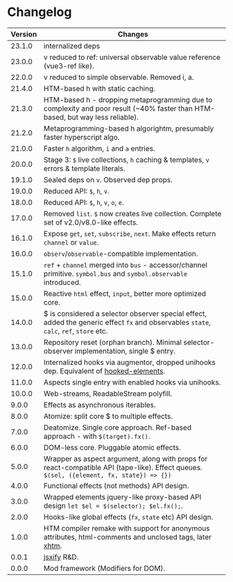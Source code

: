 # Changelog

Version | Changes
---|---
23.1.0 | internalized deps
23.0.0 | v reduced to ref: universal observable value reference (vue3-ref like).
22.0.0 | v reduced to simple observable. Removed i, a.
21.4.0 | HTM-based h with static caching.
21.3.0 | HTM-based h - dropping metaprogramming due to complexity and poor result (~40% faster than HTM-based, but way less reliable).
21.2.0 | Metaprogramming-based h algorightm, presumably faster hyperscript algo.
21.0.0 | Faster `h` algorithm, `i` and `a` entries.
20.0.0 | Stage 3: `$` live collections, `h` caching & templates, `v` errors & template literals.
19.1.0 | Sealed deps on `v`. Observed dep props.
19.0.0 | Reduced API: `$`, `h`, `v`.
18.0.0 | Reduced API: `$`, `h`, `v`, `o`, `e`.
17.0.0 | Removed `list`. `$` now creates live collection. Complete set of v2.0/v8.0-like effects.
16.1.0 | Expose `get`, `set`, `subscribe`, `next`. Make effects return `channel` or `value`.
16.0.0 | `observ`/`observable`-compatible implementation.
15.1.0 | `ref` + `channel` merged into `bus` - accessor/channel primitive. `symbol.bus` and `symbol.observable` introduced.
15.0.0 | Reactive `html` effect, `input`, better more optimized core.
14.0.0 | $ is considered a selector observer special effect, added the generic effect `fx` and observables `state`, `calc`, `ref`, `store` etc.
13.0.0 | Repository reset (orphan branch). Minimal selector-observer implementation, single $ entry.
12.0.0 | Internalized hooks via augmentor, dropped unihooks dep. Equivalent of [hooked-elements](https://github.com/WebReflection/hooked-elements).
11.0.0 | Aspects single entry with enabled hooks via unihooks.
10.0.0 | Web-streams, ReadableStream polyfill.
9.0.0 | Effects as asynchronous iterables.
8.0.0 | Atomize: split core $ to multiple effects.
7.0.0 | Deatomize. Single core approach. Ref-based approach - with `$(target).fx()`.
6.0.0 | DOM-less core. Pluggable atomic effects.
5.0.0 | Wrapper as aspect argument, along with props for react-compatible API (tape-like). Effect queues. `$(sel, ({element, fx, state}) => {})`
4.0.0 | Functional effects (not methods) API design.
3.0.0 | Wrapped elements jquery-like proxy-based API design `let $el = $(selector); $el.fx();`.
2.0.0 | Hooks-like global effects (`fx`, `state` etc) API design.
1.0.0 | HTM compiler remake with support for anonymous attributes, html-comments and unclosed tags, later [xhtm](https://ghub.io/xhtm).
0.0.1 | [jsxify](https://github.com/scrapjs/jsxify) R&D.
0.0.0 | Mod framework (Modifiers for DOM).

